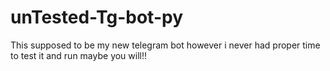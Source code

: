 # unTested-Tg-bot-py
This supposed to be my new telegram bot however i never had proper time to test it and run maybe you will!!
